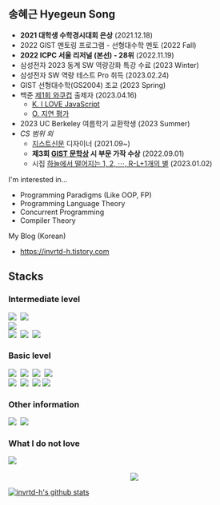 <!--
**invrtd-h/invrtd-h** is a ✨ _special_ ✨ repository because its `README.md` (this file) appears on your GitHub profile.

Here are some ideas to get you started:

- 🔭 I’m currently working on ...
- 🌱 I’m currently learning ...
- 👯 I’m looking to collaborate on ...
- 🤔 I’m looking for help with ...
- 💬 Ask me about ...
- 📫 How to reach me: ...
- 😄 Pronouns: ...
- ⚡ Fun fact: ...
-->

## 송혜근 Hyegeun Song

* **2021 대학생 수학경시대회 은상** (2021.12.18)
* 2022 GIST 멘토링 프로그램 - 선형대수학 멘토 (2022 Fall)
* **2022 ICPC 서울 리저널 (본선) - 28위** (2022.11.19)
* 삼성전자 2023 동계 SW 역량강화 특강 수료 (2023 Winter)
* 삼성전자 SW 역량 테스트 Pro 취득 (2023.02.24)
* GIST 선형대수학(GS2004) 조교 (2023 Spring)
* 백준 [제1회 와쿠컵](https://www.acmicpc.net/contest/view/967) 출제자 (2023.04.16)
  * [K. I LOVE JavaScript](https://www.acmicpc.net/problem/27969)
  * [O. 지연 평가](https://www.acmicpc.net/problem/27973)
* 2023 UC Berkeley 여름학기 교환학생 (2023 Summer)
* *CS 범위 외*
  * [지스트신문](https://gistnews.co.kr) 디자이너 (2021.09~)
  * **제3회 [GIST 문학상](https://gistnews.co.kr/?p=5859&) 시 부문 가작 수상** (2022.09.01)
  * 시집 [하늘에서 떨어지는 1, 2, ⋯, R-L+1개의 별](https://www.bookk.co.kr/book/view/159934) (2023.01.02)

I'm interested in...

* Programming Paradigms (Like OOP, FP)
* Programming Language Theory
* Concurrent Programming
* Compiler Theory

My Blog (Korean)

* https://invrtd-h.tistory.com

## Stacks

### Intermediate level

<img src="https://img.shields.io/badge/C++-00599C?style=flat-square&logo=c%2b%2b&logoColor=white"/>&nbsp;
<img src="https://img.shields.io/badge/Python-3776AB?style=flat-square&logo=python&logoColor=white"/>&nbsp;
</br>
<img src="https://img.shields.io/badge/PLY-000000?style=flat-square&logoColor=white">
</br>
<img src="https://img.shields.io/badge/Notion-000000?style=flat-square&logo=notion&logoColor=white"/>&nbsp;
<img src="https://img.shields.io/badge/Photoshop-31A8FF?style=flat-square&logo=adobe%20photoshop&logoColor=white"/>&nbsp;
<img src="https://img.shields.io/badge/Slack-4A154B?style=flat-square&logo=slack&logoColor=white"/>&nbsp;

### Basic level

<img src="https://img.shields.io/badge/C-A8B9CC?style=flat-square&logo=c&logoColor=white"/>&nbsp;
<img src="https://img.shields.io/badge/Go-00ADD8?style=flat-square&logo=Go&logoColor=white"/>&nbsp;
<img src="https://img.shields.io/badge/scala-%23DC322F.svg?style=flat-square&logo=scala&logoColor=white"/>&nbsp;
<img src="https://img.shields.io/badge/Rust-000000?style=flat-square&logo=Rust&logoColor=white"/>
</br>
<img src="https://img.shields.io/badge/Numpy-013243?style=flat-square&logo=numpy&logoColor=white"/>&nbsp;
<img src="https://img.shields.io/badge/Pandas-150458?style=flat-square&logo=pandas&logoColor=white"/>&nbsp;
<img src="https://img.shields.io/badge/Selenium-43B02A?style=flat-square&logo=Selenium&logoColor=white"/>
<img src="https://img.shields.io/badge/TensorFlow-FF6F00?style=flat-square&logo=tensorflow&logoColor=white"/>&nbsp;

### Other information
<img src="https://img.shields.io/github/languages/top/beygee/survive"/>&nbsp;
<img src="https://img.shields.io/github/repo-size/beygee/survive"/>&nbsp;

### What I do not love
<img src="https://img.shields.io/badge/JavaScript-F7DF1E?style=flat-square&logo=javascript&logoColor=black"/>&nbsp;

<p align=center><a href="https://solved.ac/profile/invrtd_h"><img src="https://github-readme-solvedac-hyp3rflow.vercel.app/api/?handle=invrtd_h"></a></p>

[![invrtd-h's github stats](https://github-readme-stats.vercel.app/api?username=invrtd-h&show_icons=true&theme=dracula)](https://github.com/invrtd-h)
